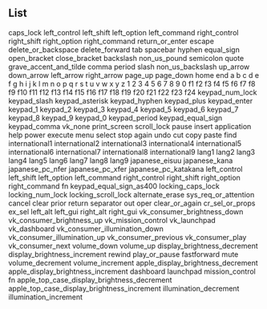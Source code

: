 ## List

caps_lock
left_control
left_shift
left_option
left_command
right_control
right_shift
right_option
right_command
return_or_enter
escape
delete_or_backspace
delete_forward
tab
spacebar
hyphen
equal_sign
open_bracket
close_bracket
backslash
non_us_pound
semicolon
quote
grave_accent_and_tilde
comma
period
slash
non_us_backslash
up_arrow
down_arrow
left_arrow
right_arrow
page_up
page_down
home
end
a
b
c
d
e
f
g
h
i
j
k
l
m
n
o
p
q
r
s
t
u
v
w
x
y
z
1
2
3
4
5
6
7
8
9
0
f1
f2
f3
f4
f5
f6
f7
f8
f9
f10
f11
f12
f13
f14
f15
f16
f17
f18
f19
f20
f21
f22
f23
f24
keypad_num_lock
keypad_slash
keypad_asterisk
keypad_hyphen
keypad_plus
keypad_enter
keypad_1
keypad_2
keypad_3
keypad_4
keypad_5
keypad_6
keypad_7
keypad_8
keypad_9
keypad_0
keypad_period
keypad_equal_sign
keypad_comma
vk_none
print_screen
scroll_lock
pause
insert
application
help
power
execute
menu
select
stop
again
undo
cut
copy
paste
find
international1
international2
international3
international4
international5
international6
international7
international8
international9
lang1
lang2
lang3
lang4
lang5
lang6
lang7
lang8
lang9
japanese_eisuu
japanese_kana
japanese_pc_nfer
japanese_pc_xfer
japanese_pc_katakana
left_control
left_shift
left_option
left_command
right_control
right_shift
right_option
right_command
fn
keypad_equal_sign_as400
locking_caps_lock
locking_num_lock
locking_scroll_lock
alternate_erase
sys_req_or_attention
cancel
clear
prior
return
separator
out
oper
clear_or_again
cr_sel_or_props
ex_sel
left_alt
left_gui
right_alt
right_gui
vk_consumer_brightness_down
vk_consumer_brightness_up
vk_mission_control
vk_launchpad
vk_dashboard
vk_consumer_illumination_down
vk_consumer_illumination_up
vk_consumer_previous
vk_consumer_play
vk_consumer_next
volume_down
volume_up
display_brightness_decrement
display_brightness_increment
rewind
play_or_pause
fastforward
mute
volume_decrement
volume_increment
apple_display_brightness_decrement
apple_display_brightness_increment
dashboard
launchpad
mission_control
fn
apple_top_case_display_brightness_decrement
apple_top_case_display_brightness_increment
illumination_decrement
illumination_increment
